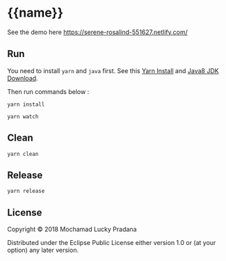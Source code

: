 # {{name}}
See the demo here https://serene-rosalind-551627.netlify.com/

## Run
You need to install `yarn` and `java` first. See this [Yarn Install](https://yarnpkg.com/lang/en/docs/install/) and [Java8 JDK Download](https://www.oracle.com/technetwork/java/javase/downloads/jdk8-downloads-2133151.html).

Then run commands below :

``` shell
yarn install

yarn watch
```

## Clean

``` shell
yarn clean
```

## Release

``` shell
yarn release
```

## License

Copyright © 2018 Mochamad Lucky Pradana

Distributed under the Eclipse Public License either version 1.0 or (at
your option) any later version.
